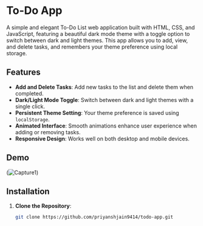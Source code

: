 # To-Do App

A simple and elegant To-Do List web application built with HTML, CSS, and JavaScript, featuring a beautiful dark mode theme with a toggle option to switch between dark and light themes. This app allows you to add, view, and delete tasks, and remembers your theme preference using local storage.

## Features

- **Add and Delete Tasks**: Add new tasks to the list and delete them when completed.
- **Dark/Light Mode Toggle**: Switch between dark and light themes with a single click.
- **Persistent Theme Setting**: Your theme preference is saved using `localStorage`.
- **Animated Interface**: Smooth animations enhance user experience when adding or removing tasks.
- **Responsive Design**: Works well on both desktop and mobile devices.

## Demo

(![Capture1](https://github.com/user-attachments/assets/90ff2d26-709a-4356-9d5f-4317173e1948))  
## Installation

1. **Clone the Repository**:
   ```bash
   git clone https://github.com/priyanshjain9414/todo-app.git
